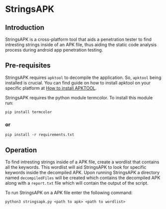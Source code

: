# StringsAPK

## Introduction

StringsAPK is a cross-platform tool that aids a penetration tester to find intresting strings inside of an APK file, thus aiding the static code analysis process during android app penetration testing.
  
## Pre-requisites
  
  StringsAPK requires `apktool` to decompile the application. So, `apktool` being installed is crucial. You can find guide on how to install apktool on your specific platform at [How to install APKTOOL](https://ibotpeaches.github.io/Apktool/install/).
  
  StringsAPK requires the python module termcolor.
  To install this module run:
  
  `pip install termcolor`
  
  ### or
  
  `pip install -r requirements.txt`
  
## Operation

  To find intresting strings inside of a APK file, create a wordlist that contains all the keywords. This wordlist will aid StringsAPK to look for specific keywords inside the decompiled APK. Upon running StringsAPK a directory named `decompiledFiles` will be created which contains the decompiled APK along with a `report.txt` file which will contain the output of the script.
  
  To run StringsAPK on a APK file enter the following command:
  
  `python3 stringsapk.py <path to apk> <path to wordlist>`
